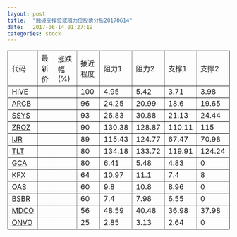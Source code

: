 ```yaml
---
layout: post
title:  "触碰支撑位或阻力位股票分析20170614"
date:   2017-06-14 01:27:19
categories: stock
---
```

<script type="text/javascript">
var stockList = []
stockList.push('gb_hive');
stockList.push('gb_arcb');
stockList.push('gb_ssys');
stockList.push('gb_zroz');
stockList.push('gb_ijr');
stockList.push('gb_tlt');
stockList.push('gb_gca');
stockList.push('gb_kfx');
stockList.push('gb_oas');
stockList.push('gb_bsbr');
stockList.push('gb_mdco');
stockList.push('gb_onvo');
</script>
<table border="1">
 <tr>
 <td>代码</td>
 <td>最新价</td>
 <td>涨跌幅(%)</td>
 <td>接近程度</td>
 <td>阻力1</td>
 <td>阻力2</td>
 <td>支撑1</td>
 <td>支撑2</td>
</tr>
  <tr id="hive" class="red">
  <td><a href="http://stock.finance.sina.com.cn/usstock/quotes/HIVE.html" target="_blank">HIVE</a></td><td></td><td></td><td>100</td><td>4.95</td><td>5.42</td><td>3.71</td><td>3.98</td></tr>
  <tr id="arcb" class="red">
  <td><a href="http://stock.finance.sina.com.cn/usstock/quotes/ARCB.html" target="_blank">ARCB</a></td><td></td><td></td><td>96</td><td>24.25</td><td>20.99</td><td>18.6</td><td>19.65</td></tr>
  <tr id="ssys" class="red">
  <td><a href="http://stock.finance.sina.com.cn/usstock/quotes/SSYS.html" target="_blank">SSYS</a></td><td></td><td></td><td>93</td><td>26.83</td><td>30.88</td><td>21.13</td><td>24.44</td></tr>
  <tr id="zroz" class="green">
  <td><a href="http://stock.finance.sina.com.cn/usstock/quotes/ZROZ.html" target="_blank">ZROZ</a></td><td></td><td></td><td>90</td><td>130.38</td><td>128.87</td><td>110.11</td><td>115</td></tr>
  <tr id="ijr" class="green">
  <td><a href="http://stock.finance.sina.com.cn/usstock/quotes/IJR.html" target="_blank">IJR</a></td><td></td><td></td><td>89</td><td>115.43</td><td>124.77</td><td>67.47</td><td>70.98</td></tr>
  <tr id="tlt" class="green">
  <td><a href="http://stock.finance.sina.com.cn/usstock/quotes/TLT.html" target="_blank">TLT</a></td><td></td><td></td><td>80</td><td>134.18</td><td>133.72</td><td>119.91</td><td>124.24</td></tr>
  <tr id="gca" class="green">
  <td><a href="http://stock.finance.sina.com.cn/usstock/quotes/GCA.html" target="_blank">GCA</a></td><td></td><td></td><td>80</td><td>6.41</td><td>5.48</td><td>4.83</td><td>0</td></tr>
  <tr id="kfx" class="green">
  <td><a href="http://stock.finance.sina.com.cn/usstock/quotes/KFX.html" target="_blank">KFX</a></td><td></td><td></td><td>64</td><td>10.97</td><td>11.1</td><td>7.4</td><td>8</td></tr>
  <tr id="oas" class="red">
  <td><a href="http://stock.finance.sina.com.cn/usstock/quotes/OAS.html" target="_blank">OAS</a></td><td></td><td></td><td>60</td><td>9.8</td><td>10.8</td><td>8.96</td><td>0</td></tr>
  <tr id="bsbr" class="red">
  <td><a href="http://stock.finance.sina.com.cn/usstock/quotes/BSBR.html" target="_blank">BSBR</a></td><td></td><td></td><td>60</td><td>7.4</td><td>7.98</td><td>6.55</td><td>0</td></tr>
  <tr id="mdco" class="green">
  <td><a href="http://stock.finance.sina.com.cn/usstock/quotes/MDCO.html" target="_blank">MDCO</a></td><td></td><td></td><td>56</td><td>48.59</td><td>40.48</td><td>36.98</td><td>37.98</td></tr>
  <tr id="onvo" class="green">
  <td><a href="http://stock.finance.sina.com.cn/usstock/quotes/ONVO.html" target="_blank">ONVO</a></td><td></td><td></td><td>25</td><td>2.85</td><td>3.13</td><td>2.64</td><td>0</td></tr>
</table>
